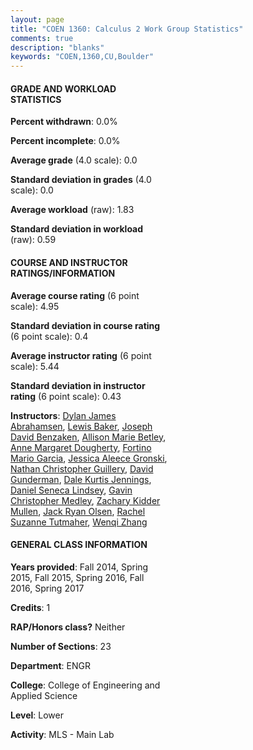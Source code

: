 ```yaml
---
layout: page
title: "COEN 1360: Calculus 2 Work Group Statistics"
comments: true
description: "blanks"
keywords: "COEN,1360,CU,Boulder"
---
```

<head>
<script src="https://ajax.googleapis.com/ajax/libs/jquery/2.1.3/jquery.min.js"></script>
<script src="https://dl.dropboxusercontent.com/s/pc42nxpaw1ea4o9/highcharts.js?dl=0"></script>
<!-- <script src="../assets/js/highcharts.js"></script> -->
<style type="text/css">@font-face {
	font-family: "Bebas Neue";
	src: url(https://www.filehosting.org/file/details/544349/BebasNeue Regular.otf) format("opentype");
	}
	h1.Bebas { 
		font-family: "Bebas Neue", Verdana, Tahoma;
	}
</style>
</head>
<body>
	<div id="container" style="float: right; width: 45%; height: 88%; margin-left: 2.5%; margin-right: 2.5%;"></div>
	<script language="JavaScript">
		$(document).ready(function() {
		var chart = {type: 'column'};
		var title = {text: 'Grade Distribution'};
		var xAxis = {categories: ['A','B','C','D','F'],crosshair: true};
		var yAxis = {min: 0,title: {text: 'Percentage'}};
		var tooltip = {headerFormat: '<center><b><span style="font-size:20px">{point.key}</span></b></center>',
		               pointFormat: '<td style="padding:0"><b>{point.y:.1f}%</b></td>',
		               footerFormat: '</table>',shared: true,useHTML: true};
		var plotOptions = {column: {pointPadding: 0.0,borderWidth: 0}};  
		var credits = {enabled: false};var series= [{name: 'Percent',data: [0.0,0.0,0.0,0.0,0.0,]}];
		var json = {};
		json.chart = chart;
		json.title = title;
		json.tooltip = tooltip;
		json.xAxis = xAxis;
		json.yAxis = yAxis;  
		json.series = series;
		json.plotOptions = plotOptions;  
		json.credits = credits;
		$('#container').highcharts(json);
	});
	</script>
</body>
			   
#### GRADE AND WORKLOAD STATISTICS

**Percent withdrawn**: 0.0%

**Percent incomplete**: 0.0%

**Average grade** (4.0 scale): 0.0

**Standard deviation in grades** (4.0 scale): 0.0

**Average workload** (raw): 1.83

**Standard deviation in workload** (raw): 0.59

#### COURSE AND INSTRUCTOR RATINGS/INFORMATION

**Average course rating** (6 point scale): 4.95

**Standard deviation in course rating** (6 point scale): 0.4

**Average instructor rating** (6 point scale): 5.44

**Standard deviation in instructor rating** (6 point scale): 0.43

**Instructors**: <a href='../../instructors/Dylan_James_Abrahamsen'>Dylan James Abrahamsen</a>, <a href='../../instructors/Lewis_Baker'>Lewis Baker</a>, <a href='../../instructors/Joseph_David_Benzaken'>Joseph David Benzaken</a>, <a href='../../instructors/Allison_Marie_Betley'>Allison Marie Betley</a>, <a href='../../instructors/Anne_Margaret_Dougherty'>Anne Margaret Dougherty</a>, <a href='../../instructors/Fortino_Mario_Garcia'>Fortino Mario Garcia</a>, <a href='../../instructors/Jessica_Aleece_Gronski'>Jessica Aleece Gronski</a>, <a href='../../instructors/Nathan_Christopher_Guillery'>Nathan Christopher Guillery</a>, <a href='../../instructors/David_Gunderman'>David Gunderman</a>, <a href='../../instructors/Dale_Kurtis_Jennings'>Dale Kurtis Jennings</a>, <a href='../../instructors/Daniel_Seneca_Lindsey'>Daniel Seneca Lindsey</a>, <a href='../../instructors/Gavin_Christopher_Medley'>Gavin Christopher Medley</a>, <a href='../../instructors/Zachary_Kidder_Mullen'>Zachary Kidder Mullen</a>, <a href='../../instructors/Jack_Ryan_Olsen'>Jack Ryan Olsen</a>, <a href='../../instructors/Rachel_Suzanne_Tutmaher'>Rachel Suzanne Tutmaher</a>, <a href='../../instructors/Wenqi_Zhang'>Wenqi Zhang</a>

#### GENERAL CLASS INFORMATION

**Years provided**: Fall 2014, Spring 2015, Fall 2015, Spring 2016, Fall 2016, Spring 2017

**Credits**: 1

**RAP/Honors class?** Neither

**Number of Sections**: 23

**Department**: ENGR

**College**: College of Engineering and Applied Science

**Level**: Lower

**Activity**: MLS - Main Lab
